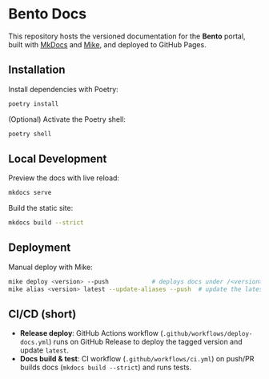 # Bento Docs

This repository hosts the versioned documentation for the **Bento** portal, built with [MkDocs](https://www.mkdocs.org/) and [Mike](https://github.com/jimporter/mike), and deployed to GitHub Pages.

## Installation

Install dependencies with Poetry:

```bash
poetry install
```

(Optional) Activate the Poetry shell:

```bash
poetry shell
```

## Local Development

Preview the docs with live reload:

```bash
mkdocs serve
```

Build the static site:

```bash
mkdocs build --strict
```

## Deployment

Manual deploy with Mike:

```bash
mike deploy <version> --push            # deploys docs under /<version>/ on gh-pages
mike alias <version> latest --update-aliases --push  # update the latest alias
```

## CI/CD (short)

- **Release deploy**: GitHub Actions workflow (`.github/workflows/deploy-docs.yml`) runs on GitHub Release to deploy the tagged version and update `latest`.
- **Docs build & test**: CI workflow (`.github/workflows/ci.yml`) on push/PR builds docs (`mkdocs build --strict`) and runs tests.
